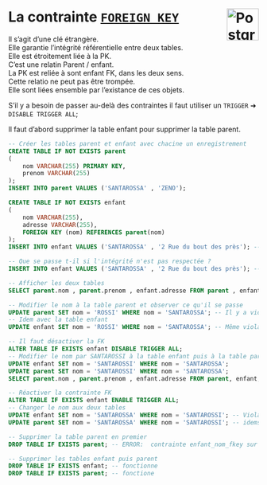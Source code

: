 # **La contrainte [`FOREIGN KEY`](define)**  <a href="../../"> <img src="https://upload.wikimedia.org/wikipedia/commons/2/29/Postgresql_elephant.svg" alt="PostgreSQL" title="PostgreSQL" align="right" height="64px"> </a>
Il s’agit d’une clé étrangère.  
Elle garantie l’intégrité référentielle entre deux tables.  
Elle est étroitement liée à la PK.  
C’est une relatin Parent / enfant.  
La PK est reliée à sont enfant FK, dans les deux sens.  
Cette relatio ne peut pas être trompée.  
Elle sont liées ensemble par l’existance de ces objets.

S’il y a besoin de passer au-delà des contraintes il faut utiliser un `TRIGGER` ➜ `DISABLE TRIGGER ALL`;

Il faut d’abord supprimer la table enfant pour supprimer la table parent.
```sql
-- Créer les tables parent et enfant avec chacine un enregistrement
CREATE TABLE IF NOT EXISTS parent
(
	nom VARCHAR(255) PRIMARY KEY,
	prenom VARCHAR(255)
);
INSERT INTO parent VALUES ('SANTAROSSA' , 'ZENO');

CREATE TABLE IF NOT EXISTS enfant
(
	nom VARCHAR(255),
	adresse VARCHAR(255),
	FOREIGN KEY (nom) REFERENCES parent(nom)
);
INSERT INTO enfant VALUES ('SANTAROSSA' , '2 Rue du bout des près'); -- Relation du contrainte d'ingégrité aux deux tables

-- Que se passe t-il si l'intégrité n'est pas respectée ?
INSERT INTO enfant VALUES ('SANTAROSSA' , '2 Rue du bout des près'); -- ERROR:  La clé (nom)=(SANTAROSSI) n'est pas présente dans la table « parent ».une instruction insert ou update sur la table « enfant » viole la contrainte de clé étrangère « enfant_nom_fkey » - Détail : La clé (nom)=(SANTAROSSI) n'est pas présente dans la table « parent ».

-- Afficher les deux tables
SELECT parent.nom , parent.prenom , enfant.adresse FROM parent , enfant; -- Zeno est lié par les PK et FK

-- Modifier le nom à la table parent et observer ce qu'il se passe
UPDATE parent SET nom = 'ROSSI' WHERE nom = 'SANTAROSSA'; -- Il y a violation de contrainte
-- Idem avec la table enfant
UPDATE enfant SET nom = 'ROSSI' WHERE nom = 'SANTAROSSA'; -- Même violation

-- Il faut désactiver la FK
ALTER TABLE IF EXISTS enfant DISABLE TRIGGER ALL;
-- Modifier le nom par SANTAROSSI à la table enfant puis à la table parent et vérifier
UPDATE enfant SET nom = 'SANTAROSSI' WHERE nom = 'SANTAROSSA';
UPDATE parent SET nom = 'SANTAROSSI' WHERE nom = 'SANTAROSSA';
SELECT parent.nom , parent.prenom , enfant.adresse FROM parent, enfant; -- Il s'appel SANTAROSSI

-- Réactiver la contrainte FK
ALTER TABLE IF EXISTS enfant ENABLE TRIGGER ALL;
-- Changer le nom aux deux tables
UPDATE enfant SET nom = 'SANTAROSSA' WHERE nom = 'SANTAROSSI'; -- Violations
UPDATE parent SET nom = 'SANTAROSSA' WHERE nom = 'SANTAROSSI'; -- idems

-- Supprimer la table parent en premier
DROP TABLE IF EXISTS parent; -- ERROR:  contrainte enfant_nom_fkey sur table enfant dépend de table parentn'a pas pu supprimer table parent car d'autres objets en dépendent 

-- Supprimer les tables enfant puis parent
DROP TABLE IF EXISTS enfant; -- fonctionne 
DROP TABLE IF EXISTS parent; -- fonctione
```